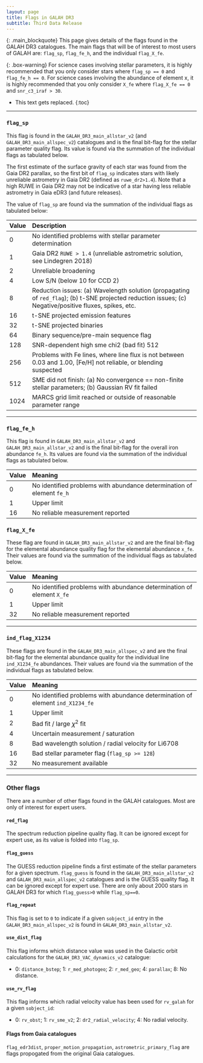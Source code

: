 ```yaml
---
layout: page
title: Flags in GALAH DR3
subtitle: Third Data Release
---
```


{: .main_blockquote}
This page gives details of the flags found in the GALAH DR3 catalogues. The main flags that will be of interest to most users of GALAH are: `flag_sp`, `flag_fe_h`, and the individual `flag_X_fe`.

{: .box-warning}
For science cases involving stellar parameters, it is highly recommended that you only consider stars where `flag_sp == 0` and `flag_fe_h == 0`. For science cases involving the abundance of element x, it is highly recommended that you only consider `X_fe` where `flag_X_fe == 0` and `snr_c3_iraf > 30`.

* This text gets replaced.
{:toc}

---
### `flag_sp`

This flag is found in the `GALAH_DR3_main_allstar_v2` (and `GALAH_DR3_main_allspec_v2`) catalogues and is the final bit-flag for the stellar parameter quality flag. Its value is found via the summation of the individual flags as tabulated below.

The first estimate of the surface gravity of each star was found from the Gaia DR2 parallax, so the first bit of `flag_sp` indicates stars with likely unreliable astrometry in Gaia DR2 (defined as `ruwe_dr2>1.4`). Note that a high RUWE in Gaia DR2 may not be indicative of a star having less reliable astrometry in Gaia eDR3 (and future releases).

The value of `flag_sp` are found via the summation of the individual flags as tabulated below:

| Value | Description |
| :------ |:--- |
| 0 | No identified problems with stellar parameter determination |
| 1 | Gaia DR2 `RUWE > 1.4` (unreliable astrometric solution, see Lindegren 2018) |
| 2 | Unreliable broadening |
| 4 | Low S/N (below 10 for CCD 2) |
| 8 | Reduction issues: (a) Wavelength solution (propagating of `red_flag`); (b) t-SNE projected reduction issues; (c) Negative/positive fluxes, spikes, etc. |
| 16 | t-SNE projected emission features |
| 32 | t-SNE projected binaries |
| 64 | Binary sequence/pre-main sequence flag |
| 128 | SNR-dependent high sme chi2 (bad fit) 512 |
| 256 | Problems with Fe lines, where line flux is not between 0.03 and 1.00, [Fe/H] not reliable, or blending suspected |
| 512 | SME did not finish: (a) No convergence == non-finite stellar parameters; (b) Gaussian RV fit failed |
| 1024 | MARCS grid limit reached or outside of reasonable parameter range |

---

### `flag_fe_h`
This flag is found in `GALAH_DR3_main_allstar_v2` and `GALAH_DR3_main_allstar_v2` and is the final bit-flag for the overall iron abundance `fe_h`. Its values are found via the summation of the individual flags as tabulated below.  

| Value | Meaning |
| :------ |:--- |
| 0 | No identified problems with abundance determination of element `fe_h` |
| 1 | Upper limit |
| 16 | No reliable measurement reported |

### `flag_X_fe`
These flag are found in `GALAH_DR3_main_allstar_v2` and are the final bit-flag for the elemental abundance quality flag for the elemental abundance `x_fe`. Their values are found via the summation of the individual flags as tabulated below.  

| Value | Meaning |
| :------ |:--- |
| 0 | No identified problems with abundance determination of element `X_fe` |
| 1 | Upper limit |
| 32 | No reliable measurement reported |

---

### `ind_flag_X1234`
These flags are found in the `GALAH_DR3_main_allspec_v2` and are the final bit-flag for the elemental abundance quality for the individual line `ind_X1234_fe` abundances. Their values are found via the summation of the individual flags as tabulated below.


| Value | Meaning |
| :------ |:--- |
| 0 | No identified problems with abundance determination of element `ind_X1234_fe` |
| 1 | Upper limit |
| 2 | Bad fit / large 𝜒<sup>2</sup> fit |
| 4 | Uncertain measurement / saturation |
| 8 | Bad wavelength solution / radial velocity for Li6708 |
| 16 | Bad stellar parameter flag (`flag_sp >= 128`) |
| 32 | No measurement available |

---

### Other flags
There are a number of other flags found in the GALAH catalogues. Most are only of interest for expert users.

#### `red_flag`
The spectrum reduction pipeline quality flag. It can be ignored except for expert use, as its value is folded into `flag_sp`.

#### `flag_guess`
The GUESS reduction pipeline finds a first estimate of the stellar parameters for a given spectrum. `flag_guess` is found in the `GALAH_DR3_main_allstar_v2` and `GALAH_DR3_main_allspec_v2` catalogues and is the GUESS quality flag. It can be ignored except for expert use. There are only about 2000 stars in GALAH DR3 for which `flag_guess>0` while `flag_sp==0`.

#### `flag_repeat`
This flag is set to `0` to indicate if a given `sobject_id` entry in the `GALAH_DR3_main_allspec_v2` is found in `GALAH_DR3_main_allstar_v2`.

#### `use_dist_flag`
This flag informs which distance value was used in the Galactic orbit calculations for the `GALAH_DR3_VAC_dynamics_v2` catalogue:
* 0: `distance_bstep`; 1: `r_med_photogeo`; 2: `r_med_geo`; 4: `parallax`; 8: No distance.

#### `use_rv_flag`
This flag informs which radial velocity value has been used for `rv_galah` for a given `sobject_id`:
* 0: `rv_obst`; 1: `rv_sme_v2`; 2: `dr2_radial_velocity`; 4: No radial velocity.

#### Flags from Gaia catalogues
`flag_edr3dist`, `proper_motion_propagation`, `astrometric_primary_flag` are flags propogated from the original Gaia catalogues.
